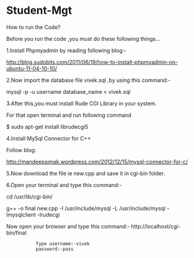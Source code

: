 Student-Mgt
===========
How to run the Code?


Before you run the code ,you must do these following things...


1.Install Phpmyadmin by reading following blog:-

http://blog.sudobits.com/2011/06/19/how-to-install-phpmyadmin-on-ubuntu-11-04-10-10/

2.Now import the database file vivek.sql ,by using this command:-

mysql -p -u username database_name < vivek.sql

3.After this,you must install Rude CGI Library in your system.

For that open terminal and run following command

$ sudo apt-get install librudecgi5

4.Install MySql Connector for C++

Follow blog:

http://mandeepsimak.wordpress.com/2012/12/15/mysql-connector-for-c/

5.Now download the file ie new.cpp and save it in cgi-bin folder.


 6.Open your terminal and type this command:-

 cd  /usr/lib/cgi-bin/

 g++ -o final new.cpp -I /usr/include/mysql -L /usr/include/mysql -lmysqlclient -lrudecgi

 Now open your browser and type this command:-   http://localhost/cgi-bin/final

               Type username:-vivek
               password:-pass







